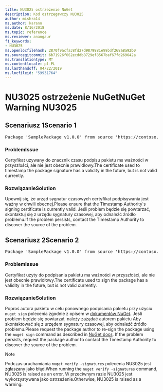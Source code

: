 ```yaml
---
title: NU3025 ostrzeżenie NuGet
description: Kod ostrzegawczy NU3025
author: mishra14
ms.author: karann
ms.date: 8/16/2018
ms.topic: reference
ms.reviewer: anangaur
f1_keywords:
- NU3025
ms.openlocfilehash: 2870f9acfa38fd27d9879881e99bdf268a8a92b0
ms.sourcegitcommit: 6b71926f062ecddb8729ef8567baf67fd269642a
ms.translationtype: MT
ms.contentlocale: pl-PL
ms.lasthandoff: 04/22/2019
ms.locfileid: "59931764"
---
```

# <a name="nuget-warning-nu3025"></a><span data-ttu-id="71310-103">NU3025 ostrzeżenie NuGet</span><span class="sxs-lookup"><span data-stu-id="71310-103">NuGet Warning NU3025</span></span>

## <a name="scenario-1"></a><span data-ttu-id="71310-104">Scenariusz 1</span><span class="sxs-lookup"><span data-stu-id="71310-104">Scenario 1</span></span>

<pre>Package 'SamplePackage v1.0.0' from source 'https://contoso.com/index.json': The timestamp signing certificate is not yet valid.</pre>

### <a name="issue"></a><span data-ttu-id="71310-105">Problem</span><span class="sxs-lookup"><span data-stu-id="71310-105">Issue</span></span>

<span data-ttu-id="71310-106">Certyfikat używany do znacznik czasu podpisu pakietu ma ważności w przyszłości, ale nie jest obecnie prawidłowy.</span><span class="sxs-lookup"><span data-stu-id="71310-106">The certificate used to timestamp the package signature has a validity in the future, but is not valid currently.</span></span>


### <a name="solution"></a><span data-ttu-id="71310-107">Rozwiązanie</span><span class="sxs-lookup"><span data-stu-id="71310-107">Solution</span></span>

<span data-ttu-id="71310-108">Upewnij się, że urząd sygnatur czasowych certyfikat podpisywania jest ważny w chwili obecnej.</span><span class="sxs-lookup"><span data-stu-id="71310-108">Please ensure that the Timestamp Authority's signing certificate is currently valid.</span></span> <span data-ttu-id="71310-109">Jeśli problem będzie się powtarzać, skontaktuj się z urzędu sygnatury czasowej, aby odnaleźć źródło problemu.</span><span class="sxs-lookup"><span data-stu-id="71310-109">If the problem persists, contact the Timestamp Authority to discover the source of the problem.</span></span>



## <a name="scenario-2"></a><span data-ttu-id="71310-110">Scenariusz 2</span><span class="sxs-lookup"><span data-stu-id="71310-110">Scenario 2</span></span>

<pre>Package 'SamplePackage v1.0.0' from source 'https://contoso.com/index.json': The primary signature's timestamp signing certificate is not yet valid.</pre>

### <a name="issue"></a><span data-ttu-id="71310-111">Problem</span><span class="sxs-lookup"><span data-stu-id="71310-111">Issue</span></span>

<span data-ttu-id="71310-112">Certyfikat użyty do podpisania pakietu ma ważności w przyszłości, ale nie jest obecnie prawidłowy.</span><span class="sxs-lookup"><span data-stu-id="71310-112">The certificate used to sign the package has a validity in the future, but is not valid currently.</span></span>


### <a name="solution"></a><span data-ttu-id="71310-113">Rozwiązanie</span><span class="sxs-lookup"><span data-stu-id="71310-113">Solution</span></span>

<span data-ttu-id="71310-114">Poproś autora pakietu w celu ponownego podpisania pakietu przy użyciu `nuget sign` polecenia zgodnie z opisem w [dokumentów NuGet](https://docs.microsoft.com/en-us/nuget/create-packages/sign-a-package). Jeśli problem będzie się powtarzał, należy zażądać autorem pakietu Aby skontaktować się z urzędem sygnatury czasowej, aby odnaleźć źródło problemu.</span><span class="sxs-lookup"><span data-stu-id="71310-114">Please request the package author to re-sign the package using the `nuget sign` command as described in [NuGet docs](https://docs.microsoft.com/en-us/nuget/create-packages/sign-a-package). If the problem persists, request the package author to contact the Timestamp Authority to discover the source of the problem.</span></span>


> [!Note]
> <span data-ttu-id="71310-115">Podczas uruchamiania `nuget verify -signatures` polecenia NU3025 jest zgłaszany jako błąd.</span><span class="sxs-lookup"><span data-stu-id="71310-115">When running the `nuget verify -signatures` command, NU3025 is raised as an error.</span></span> <span data-ttu-id="71310-116">W przeciwnym razie NU3025 jest wykorzystywana jako ostrzeżenie.</span><span class="sxs-lookup"><span data-stu-id="71310-116">Otherwise, NU3025 is raised as a warning.</span></span>